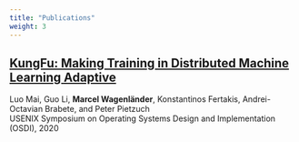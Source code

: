 ```yaml
---
title: "Publications"
weight: 3
---
```


## [KungFu: Making Training in Distributed Machine Learning Adaptive](https://www.usenix.org/system/files/osdi20-mai.pdf)
Luo Mai, Guo Li, **Marcel Wagenländer**, Konstantinos Fertakis, Andrei-Octavian Brabete, and Peter Pietzuch\
USENIX Symposium on Operating Systems Design and Implementation (OSDI), 2020
